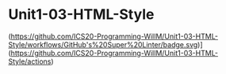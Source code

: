 # Unit1-03-HTML-Style
(https://github.com/ICS20-Programming-WillM/Unit1-03-HTML-Style/workflows/GitHub's%20Super%20Linter/badge.svg)](https://github.com/ICS20-Programming-WillM/Unit1-03-HTML-Style/actions)
